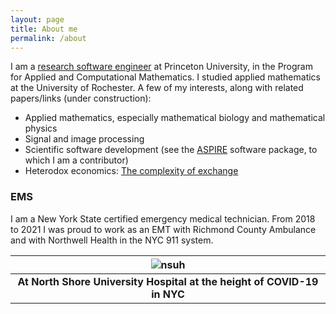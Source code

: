 ```yaml
---
layout: page
title: About me
permalink: /about
---
```


I am a [research software engineer](https://us-rse.org/) at Princeton University, in the Program for Applied and Computational Mathematics. I studied applied mathematics at the University of Rochester. A few of my interests, along with related papers/links (under construction):

* Applied mathematics, especially mathematical biology and mathematical physics
* Signal and image processing 
* Scientific software development (see the [ASPIRE](https://github.com/ComputationalCryoEM/ASPIRE-Python) software package, to which I am a contributor)
* Heterodox economics: [The complexity of exchange](https://citeseerx.ist.psu.edu/viewdoc/download?doi=10.1.1.593.3725&rep=rep1&type=pdf)

### EMS

I am a New York State certified emergency medical technician. From 2018 to 2021 I was proud to work as an EMT with Richmond County Ambulance and with Northwell Health in the NYC 911 system.

| ![nsuh](https://user-images.githubusercontent.com/34426450/148696716-8cbfba7b-1dad-40a5-b23c-b6a11745bb3a.jpg) |
|:--:|
| <b>At North Shore University Hospital at the height of COVID-19 in NYC </b>|


